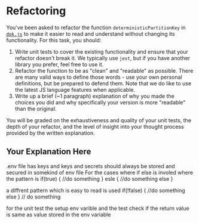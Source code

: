 # Refactoring

You've been asked to refactor the function `deterministicPartitionKey` in [`dpk.js`](dpk.js) to make it easier to read and understand without changing its functionality. For this task, you should:

1. Write unit tests to cover the existing functionality and ensure that your refactor doesn't break it. We typically use `jest`, but if you have another library you prefer, feel free to use it.
2. Refactor the function to be as "clean" and "readable" as possible. There are many valid ways to define those words - use your own personal definitions, but be prepared to defend them. Note that we do like to use the latest JS language features when applicable.
3. Write up a brief (~1 paragraph) explanation of why you made the choices you did and why specifically your version is more "readable" than the original.

You will be graded on the exhaustiveness and quality of your unit tests, the depth of your refactor, and the level of insight into your thought process provided by the written explanation.

## Your Explanation Here

.env file has keys and keys and secrets should always be stored and secured in somekind of env file
For the cases where if else is involed where the pattern is
if(true) {
//do something
} esle {
//do something else
}

a diffrent pattern which is easy to read is used
if(!false) {
//do something else
}
// do something

for the unit test the setup env varible and the test check if the return value is same as value stored in the env variable
